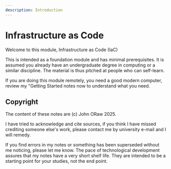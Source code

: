 ```yaml
---
description: Introduction
---
```


# Infrastructure as Code

Welcome to this module, Infrastructure as Code (IaC)

This is intended as a foundation module and has minimal prerequisites. It is assumed you already have an undergraduate degree in computing or a similar discipline. The material is thus pitched at people who can self-learn.&#x20;

If you are doing this module remotely, you need a good modern computer, review my "Getting Started notes now to understand what you need.

## Copyright

The content of these notes are (c) John ORaw 2025.&#x20;

I have tried to acknowledge and cite sources, if you think I have missed crediting someone else's work, please contact me by university e-mail and I will remedy.&#x20;

If you find errors in my notes or something has been superseded without me noticing, please let me know. The pace of technological development assures that my notes have a very short shelf life. They are intended to be a starting point for your studies, not the end point.
